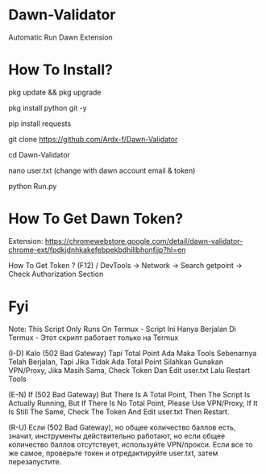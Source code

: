 # Dawn-Validator
Automatic Run Dawn Extension 

# How To Install?

pkg update && pkg upgrade

pkg install python git -y

pip install requests

git clone https://github.com/Ardx-f/Dawn-Validator

cd Dawn-Validator 

nano user.txt (change with dawn account email & token)

python Run.py

# How To Get Dawn Token?

Extension: https://chromewebstore.google.com/detail/dawn-validator-chrome-ext/fpdkjdnhkakefebpekbdhillbhonfjjp?hl=en

How To Get Token ? (F12) / DevTools -> Network -> Search getpoint -> Check Authorization Section 

# Fyi

Note: This Script Only Runs On Termux - Script Ini Hanya Berjalan Di Termux - Этот скрипт работает только на Termux 

(I-D) Kalo (502 Bad Gateway) Tapi Total Point Ada Maka Tools Sebenarnya Telah Berjalan, Tapi Jika Tidak Ada Total Point Silahkan Gunakan VPN/Proxy, Jika Masih Sama, Check Token Dan Edit user.txt Lalu Restart Tools

(E-N) If (502 Bad Gateway) But There Is A Total Point, Then The Script Is Actually Running, But If There Is No Total Point, Please Use VPN/Proxy, If It Is Still The Same, Check The Token And Edit user.txt Then Restart.

(R-U) Если (502 Bad Gateway), но общее количество баллов есть, значит, инструменты действительно работают, но если общее количество баллов отсутствует, используйте VPN/прокси. Если все то же самое, проверьте токен и отредактируйте user.txt, затем перезапустите.

